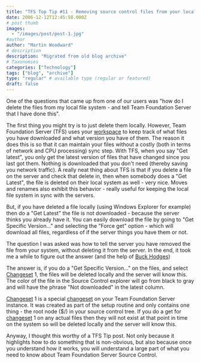 ```yaml
---
title: "TFS Top Tip #11 - Removing source control files from your local file system"
date: 2006-12-12T12:45:58.000Z
# post thumb
images:
  - "/images/post/post-1.jpg"
#author
author: "Martin Woodward"
# description
description: "Migrated from old blog archive"
# Taxonomies
categories: ["Technology"]
tags: ["blog", "archive"]
type: "regular" # available type (regular or featured)
draft: false
---
```


One of the questions that came up from one of our users was "how do I delete the files from my local file system - and tell Team Foundation Server that I have done this". 

The first thing you might try is to just delete them locally.  However, Team Foundation Server (TFS) uses your [workspace](http://msdn2.microsoft.com/en-us/library/ms181383(VS.80).aspx) to keep track of what files you have downloaded and what version you have of them.  The reason it does this is so that it can maintain your files without a costly (both in terms of network and CPU processing) sync step.  With TFS, when you say "Get latest", you only get the latest version of files that have changed since you last got them.  Nothing is downloaded that you don't need (thereby saving you network traffic).  A really neat thing about TFS is that if you delete a file on the server and check that delete in, then when somebody does a "Get Latest", the file is deleted on their local system as well - very nice.  Moves and renames also exhibit this behavior - really useful for keeping the local file system in sync with the servers.   

But, if you have deleted a file locally (using Windows Explorer for example) then do a "Get Latest" the file is not downloaded - because the server thinks you already have it.  You can easily download the file by going to "Get Specific Version..." and selecting the "Force get" option - which will download all files, regardless of if the server things you have them or not. 

The question I was asked was how to tell the server you have removed the file from your system, without deleting it from the server.  In the end, it took me a while to figure out the answer (and the help of [Buck Hodges](http://blogs.msdn.com/buckh/)) 

The answer is, if you do a "Get Specific Version..." on the files, and select [Changeset](http://msdn2.microsoft.com/en-us/library/ms181408(VS.80).aspx) 1, the files will be deleted locally and the server will know this.  The color of the file in the Source Control explorer will go from black to gray and will have the phrase "Not downloaded" in the latest column. 

[Changeset](http://msdn2.microsoft.com/en-us/library/ms181408(VS.80).aspx) 1 is a special [changeset](http://msdn2.microsoft.com/en-us/library/ms181408(VS.80).aspx) on your Team Foundation Server instance.  It was created as part of the setup routine and only contains one thing - the root node ($/) in your source control tree.  If you do a get for [changeset](http://msdn2.microsoft.com/en-us/library/ms181408(VS.80).aspx) 1 on any actual files then they will not exist at that point in time on the system so will be deleted locally and the server will know this. 

Anyway, I thought this worthy of a TFS Tip post.  Not only because it highlights how to do something that is non-obvious, but also because once you understand how it works, you will understand a large part of what you need to know about Team Foundation Server Source Control.